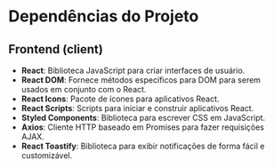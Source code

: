 # Dependências do Projeto

## Frontend (client)

- **React**: Biblioteca JavaScript para criar interfaces de usuário.
- **React DOM**: Fornece métodos específicos para DOM para serem usados ​​em conjunto com o React.
- **React Icons**: Pacote de ícones para aplicativos React.
- **React Scripts**: Scripts para iniciar e construir aplicativos React.
- **Styled Components**: Biblioteca para escrever CSS em JavaScript.
- **Axios**: Cliente HTTP baseado em Promises para fazer requisições AJAX.
- **React Toastify**: Biblioteca para exibir notificações de forma fácil e customizável.

